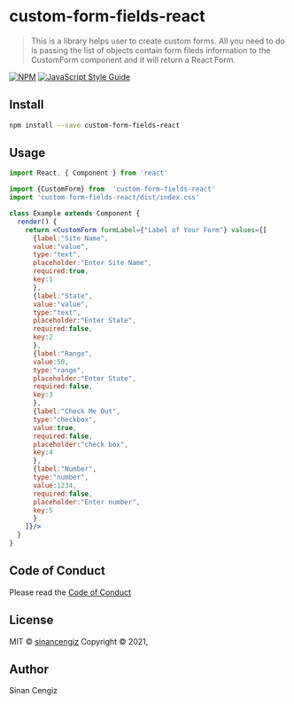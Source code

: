 # custom-form-fields-react

> This is a library helps user to create custom forms. All you need to do is passing the list of objects contain form fileds information to the CustomForm component and it will return a React Form.

[![NPM](https://img.shields.io/npm/v/custom-form-fields-react.svg)](https://www.npmjs.com/package/custom-form-fields-react) [![JavaScript Style Guide](https://img.shields.io/badge/code_style-standard-brightgreen.svg)](https://standardjs.com)

## Install

```bash
npm install --save custom-form-fields-react
```

## Usage

```jsx
import React, { Component } from 'react'

import {CustomForm} from  'custom-form-fields-react'
import 'custom-form-fields-react/dist/index.css'

class Example extends Component {
  render() {
    return <CustomForm formLabel={"Label of Your Form"} values={[
      {label:"Site Name",
      value:"value",
      type:"text",
      placeholder:"Enter Site Name",
      required:true,
      key:1
      },
      {label:"State",
      value:"value",
      type:"text",
      placeholder:"Enter State",
      required:false,
      key:2
      },
      {label:"Range",
      value:50,
      type:"range",
      placeholder:"Enter State",
      required:false,
      key:3
      },
      {label:"Check Me Out",
      type:"checkbox",
      value:true,
      required:false,
      placeholder:"check box",
      key:4
      },
      {label:"Number",
      type:"number",
      value:1234,
      required:false,
      placeholder:"Enter number",
      key:5
      }
    ]}/>
  }
}
```

## Code of Conduct

Please read the [Code of Conduct](https://github.com/sinancengiz/custom-form-fields-react/blob/master/CODE_OF_CONDUCT.md)

## License

MIT © [sinancengiz](https://github.com/sinancengiz) Copyright © 2021,

## Author

Sinan Cengiz
